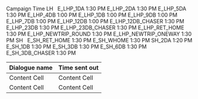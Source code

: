 Campaign	Time
LH	 
E_LHP_1DA	1:30 PM
E_LHP_2DA	1:30 PM
E_LHP_5DA	1:30 PM
E_LHP_4DB	1:00 PM
E_LHP_1DB	1:00 PM
E_LHP_9DB	1:00 PM
E_LHP_7DB	1:00 PM
E_LHP_12DB	1:00 PM
E_LHP_12DB_CHASER	1:30 PM
E_LHP_23DB	1:30 PM
E_LHP_23DB_CHASER	1:30 PM
E_LHP_RET_HOME	1:30 PM
E_LHP_NEWTRIP_ROUND	1:30 PM
E_LHP_NEWTRIP_ONEWAY	1:30 PM
SH	 
E_SH_RET_HOME	1:30 PM
E_SH_WHOME	1:30 PM
SH_2DA	1:20 PM
E_SH_1DB	1:30 PM
E_SH_3DB	1:30 PM
E_SH_6DB	1:30 PM
E_SH_3DB_CHASER	1:30 PM




| Dialogue name  | Time sent out |
| ------------- | ------------- |
| Content Cell  | Content Cell  |
| Content Cell  | Content Cell  |
